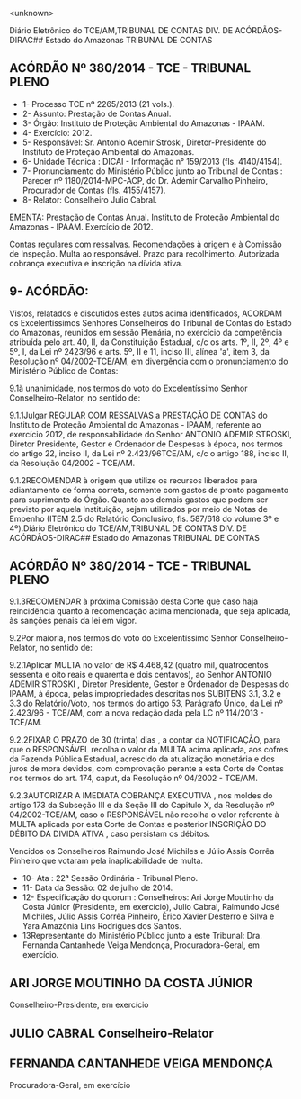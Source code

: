 &lt;unknown&gt;

Diário Eletrônico do TCE/AM,TRIBUNAL DE CONTAS DIV. DE ACÓRDÃOS-DIRAC## Estado do Amazonas TRIBUNAL DE CONTAS

## ACÓRDÃO Nº 380/2014 - TCE - TRIBUNAL PLENO

- 1- Processo TCE nº 2265/2013 (21 vols.).
- 2- Assunto: Prestação de Contas Anual.
- 3- Órgão: Instituto de Proteção Ambiental do Amazonas - IPAAM.
- 4- Exercício: 2012.
- 5- Responsável: Sr. Antonio Ademir Stroski, Diretor-Presidente do  Instituto  de Proteção Ambiental do Amazonas.
- 6- Unidade Técnica : DICAI - Informação n° 159/2013 (fls. 4140/4154).
- 7-  Pronunciamento  do  Ministério  Público  junto  ao  Tribunal  de  Contas :  Parecer  nº 1180/2014-MPC-ACP,  do  Dr.  Ademir  Carvalho  Pinheiro,  Procurador  de  Contas  (fls. 4155/4157).
- 8- Relator: Conselheiro Julio Cabral.

EMENTA: Prestação de Contas Anual. Instituto de Proteção Ambiental do Amazonas - IPAAM. Exercício de 2012.

Contas regulares com ressalvas. Recomendações  à  origem  e  à  Comissão  de Inspeção.  Multa  ao  responsável.  Prazo  para recolhimento. Autorizada cobrança executiva e inscrição na dívida ativa.

## 9- ACÓRDÃO:

Vistos, relatados e discutidos estes autos acima identificados, ACORDAM os Excelentíssimos Senhores Conselheiros do Tribunal de Contas do Estado do Amazonas, reunidos  em sessão  Plenária,  no  exercício  da  competência  atribuída  pelo  art.  40,  II,  da Constituição Estadual, c/c os arts. 1º, II, 2º, 4º e 5º, I, da Lei nº 2423/96 e arts. 5º, II e 11, inciso  III,  alínea  'a',  item  3,  da  Resolução  nº  04/2002-TCE/AM,  em  divergência  com  o pronunciamento do Ministério Público de Contas:

9.1à unanimidade, nos termos do voto do Excelentíssimo Senhor Conselheiro-Relator, no sentido de:

9.1.1Julgar REGULAR COM RESSALVAS a PRESTAÇÃO DE CONTAS do Instituto de Proteção Ambiental do Amazonas - IPAAM, referente ao exercício 2012, de responsabilidade  do Senhor  ANTONIO  ADEMIR STROSKI,  Diretor Presidente, Gestor e Ordenador de Despesas à época, nos termos do artigo 22, inciso II, da Lei nº 2.423/96TCE/AM, c/c o artigo 188, inciso II, da Resolução 04/2002 - TCE/AM.

9.1.2RECOMENDAR  à  origem que  utilize  os  recursos  liberados  para adiantamento de forma correta, somente com  gastos de pronto pagamento para suprimento  do  Órgão.  Quanto  aos  demais  gastos  que  podem  ser  previsto  por  aquela Instituição,  sejam  utilizados  por  meio  de  Notas  de  Empenho  (ITEM  2.5  do  Relatório Conclusivo, fls. 587/618 do volume 3º e 4º).Diário Eletrônico do TCE/AM,TRIBUNAL DE CONTAS DIV. DE ACÓRDÃOS-DIRAC## Estado do Amazonas TRIBUNAL DE CONTAS

## ACÓRDÃO Nº 380/2014 - TCE - TRIBUNAL PLENO

9.1.3RECOMENDAR à próxima Comissão desta  Corte  que  caso  haja reincidência quanto à recomendação acima mencionada, que seja aplicada, às sanções penais da lei em vigor.

9.2Por maioria, nos termos do voto do Excelentíssimo Senhor Conselheiro-Relator, no sentido de:

9.2.1Aplicar MULTA no valor de R$ 4.468,42 (quatro mil, quatrocentos sessenta  e  oito  reais  e  quarenta  e  dois  centavos),  ao  Senhor ANTONIO  ADEMIR STROSKI , Diretor Presidente, Gestor e Ordenador de Despesas do IPAAM, à época, pelas impropriedades descritas nos SUBITENS 3.1, 3.2 e 3.3  do Relatório/Voto, nos termos do artigo 53, Parágrafo Único, da Lei nº 2.423/96 - TCE/AM, com a nova redação dada pela LC nº 114/2013 - TCE/AM.

9.2.2FIXAR  O  PRAZO  de  30  (trinta)  dias ,  a  contar  da  NOTIFICAÇÃO, para  que  o  RESPONSÁVEL  recolha  o  valor  da  MULTA  acima  aplicada,  aos  cofres  da Fazenda  Pública  Estadual,  acrescido  da  atualização  monetária  e  dos  juros  de  mora devidos, com comprovação perante a esta Corte de Contas nos termos do art. 174, caput, da Resolução nº 04/2002 - TCE/AM.

9.2.3AUTORIZAR A IMEDIATA COBRANÇA EXECUTIVA , nos moldes do artigo 173 da Subseção III e da Seção III do Capitulo X, da Resolução nº 04/2002-TCE/AM, caso o RESPONSÁVEL não recolha o valor referente à MULTA aplicada por esta Corte de Contas  e  posterior INSCRIÇÃO  DO  DÉBITO  DA  DIVIDA  ATIVA , caso  persistam  os débitos.

Vencidos  os  Conselheiros  Raimundo  José  Michiles  e  Júlio  Assis  Corrêa Pinheiro que votaram pela inaplicabilidade de multa.

- 10- Ata : 22ª Sessão Ordinária - Tribunal Pleno.
- 11- Data da Sessão: 02 de julho de 2014.
- 12-  Especificação  do  quorum : Conselheiros: Ari Jorge  Moutinho  da  Costa  Júnior (Presidente,  em  exercício),  Julio  Cabral,  Raimundo  José  Michiles,  Júlio  Assis  Corrêa Pinheiro, Érico Xavier Desterro e Silva e Yara Amazônia Lins Rodrigues dos Santos.
- 13Representante  do  Ministério  Público  junto  a  este  Tribunal: Dra. Fernanda Cantanhede Veiga Mendonça, Procuradora-Geral, em exercício.

## ARI JORGE MOUTINHO DA COSTA JÚNIOR

Conselheiro-Presidente, em exercício

## JULIO CABRAL Conselheiro-Relator

## FERNANDA CANTANHEDE VEIGA MENDONÇA

Procuradora-Geral, em exercício